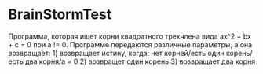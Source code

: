 # BrainStormTest

Программа, которая ищет корни квадратного трехчлена вида ax^2 + bx + c = 0 при a != 0.
Программе передаются различные параметры, а она возвращает:
    1) возвращает истину, когда: нет корней/есть один корень/есть два корня/а = 0
    2) возвращет один корень
    3) возвращает два корня

    